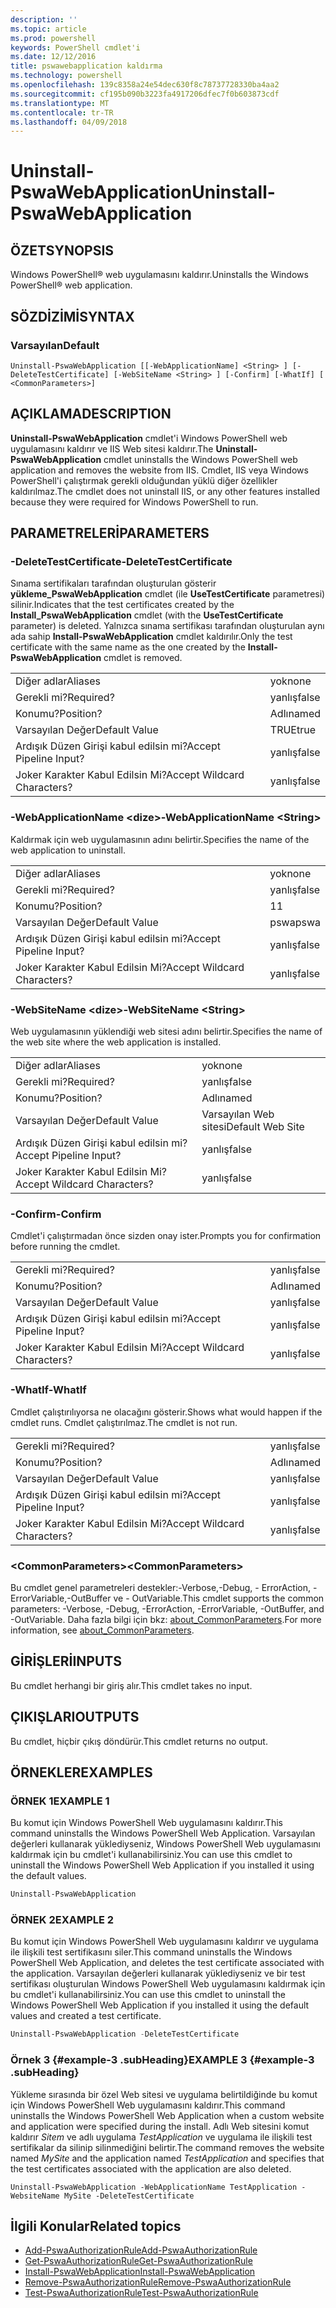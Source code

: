 ```yaml
---
description: ''
ms.topic: article
ms.prod: powershell
keywords: PowerShell cmdlet'i
ms.date: 12/12/2016
title: pswawebapplication kaldırma
ms.technology: powershell
ms.openlocfilehash: 139c8358a24e54dec630f8c78737728330ba4aa2
ms.sourcegitcommit: cf195b090b3223fa4917206dfec7f0b603873cdf
ms.translationtype: MT
ms.contentlocale: tr-TR
ms.lasthandoff: 04/09/2018
---
```

# <a name="uninstall-pswawebapplication"></a><span data-ttu-id="97b2f-103">Uninstall-PswaWebApplication</span><span class="sxs-lookup"><span data-stu-id="97b2f-103">Uninstall-PswaWebApplication</span></span>

## <a name="synopsis"></a><span data-ttu-id="97b2f-104">ÖZET</span><span class="sxs-lookup"><span data-stu-id="97b2f-104">SYNOPSIS</span></span>

<span data-ttu-id="97b2f-105">Windows PowerShell® web uygulamasını kaldırır.</span><span class="sxs-lookup"><span data-stu-id="97b2f-105">Uninstalls the Windows PowerShell® web application.</span></span>

## <a name="syntax"></a><span data-ttu-id="97b2f-106">SÖZDİZİMİ</span><span class="sxs-lookup"><span data-stu-id="97b2f-106">SYNTAX</span></span>

### <a name="default"></a><span data-ttu-id="97b2f-107">Varsayılan</span><span class="sxs-lookup"><span data-stu-id="97b2f-107">Default</span></span>
```
Uninstall-PswaWebApplication [[-WebApplicationName] <String> ] [-DeleteTestCertificate] [-WebSiteName <String> ] [-Confirm] [-WhatIf] [ <CommonParameters>]
```

## <a name="description"></a><span data-ttu-id="97b2f-108">AÇIKLAMA</span><span class="sxs-lookup"><span data-stu-id="97b2f-108">DESCRIPTION</span></span>

<span data-ttu-id="97b2f-109">**Uninstall-PswaWebApplication** cmdlet'i Windows PowerShell web uygulamasını kaldırır ve IIS Web sitesi kaldırır.</span><span class="sxs-lookup"><span data-stu-id="97b2f-109">The **Uninstall-PswaWebApplication** cmdlet uninstalls the Windows PowerShell web application and removes the website from IIS.</span></span> <span data-ttu-id="97b2f-110">Cmdlet, IIS veya Windows PowerShell'i çalıştırmak gerekli olduğundan yüklü diğer özellikler kaldırılmaz.</span><span class="sxs-lookup"><span data-stu-id="97b2f-110">The cmdlet does not uninstall IIS, or any other features installed because they were required for Windows PowerShell to run.</span></span>

## <a name="parameters"></a><span data-ttu-id="97b2f-111">PARAMETRELERİ</span><span class="sxs-lookup"><span data-stu-id="97b2f-111">PARAMETERS</span></span>

### <a name="-deletetestcertificate"></a><span data-ttu-id="97b2f-112">-DeleteTestCertificate</span><span class="sxs-lookup"><span data-stu-id="97b2f-112">-DeleteTestCertificate</span></span>

<span data-ttu-id="97b2f-113">Sınama sertifikaları tarafından oluşturulan gösterir **yükleme\_PswaWebApplication** cmdlet (ile **UseTestCertificate** parametresi) silinir.</span><span class="sxs-lookup"><span data-stu-id="97b2f-113">Indicates that the test certificates created by the **Install\_PswaWebApplication** cmdlet (with the **UseTestCertificate** parameter) is deleted.</span></span>
<span data-ttu-id="97b2f-114">Yalnızca sınama sertifikası tarafından oluşturulan aynı ada sahip **Install-PswaWebApplication** cmdlet kaldırılır.</span><span class="sxs-lookup"><span data-stu-id="97b2f-114">Only the test certificate with the same name as the one created by the **Install-PswaWebApplication** cmdlet is removed.</span></span>

|||
|-|-|
| <span data-ttu-id="97b2f-115">Diğer adlar</span><span class="sxs-lookup"><span data-stu-id="97b2f-115">Aliases</span></span>                              | <span data-ttu-id="97b2f-116">yok</span><span class="sxs-lookup"><span data-stu-id="97b2f-116">none</span></span>                                 |
| <span data-ttu-id="97b2f-117">Gerekli mi?</span><span class="sxs-lookup"><span data-stu-id="97b2f-117">Required?</span></span>                            | <span data-ttu-id="97b2f-118">yanlış</span><span class="sxs-lookup"><span data-stu-id="97b2f-118">false</span></span>                                |
| <span data-ttu-id="97b2f-119">Konumu?</span><span class="sxs-lookup"><span data-stu-id="97b2f-119">Position?</span></span>                            | <span data-ttu-id="97b2f-120">Adlı</span><span class="sxs-lookup"><span data-stu-id="97b2f-120">named</span></span>                                |
| <span data-ttu-id="97b2f-121">Varsayılan Değer</span><span class="sxs-lookup"><span data-stu-id="97b2f-121">Default Value</span></span>                        | <span data-ttu-id="97b2f-122">TRUE</span><span class="sxs-lookup"><span data-stu-id="97b2f-122">true</span></span>                                 |
| <span data-ttu-id="97b2f-123">Ardışık Düzen Girişi kabul edilsin mi?</span><span class="sxs-lookup"><span data-stu-id="97b2f-123">Accept Pipeline Input?</span></span>               | <span data-ttu-id="97b2f-124">yanlış</span><span class="sxs-lookup"><span data-stu-id="97b2f-124">false</span></span>                                |
| <span data-ttu-id="97b2f-125">Joker Karakter Kabul Edilsin Mi?</span><span class="sxs-lookup"><span data-stu-id="97b2f-125">Accept Wildcard Characters?</span></span>          | <span data-ttu-id="97b2f-126">yanlış</span><span class="sxs-lookup"><span data-stu-id="97b2f-126">false</span></span>                                |

### <a name="-webapplicationname-ltstringgt"></a><span data-ttu-id="97b2f-127">-WebApplicationName &lt;dize&gt;</span><span class="sxs-lookup"><span data-stu-id="97b2f-127">-WebApplicationName &lt;String&gt;</span></span>

<span data-ttu-id="97b2f-128">Kaldırmak için web uygulamasının adını belirtir.</span><span class="sxs-lookup"><span data-stu-id="97b2f-128">Specifies the name of the web application to uninstall.</span></span>

|||
|-|-|
| <span data-ttu-id="97b2f-129">Diğer adlar</span><span class="sxs-lookup"><span data-stu-id="97b2f-129">Aliases</span></span>                              | <span data-ttu-id="97b2f-130">yok</span><span class="sxs-lookup"><span data-stu-id="97b2f-130">none</span></span>                                 |
| <span data-ttu-id="97b2f-131">Gerekli mi?</span><span class="sxs-lookup"><span data-stu-id="97b2f-131">Required?</span></span>                            | <span data-ttu-id="97b2f-132">yanlış</span><span class="sxs-lookup"><span data-stu-id="97b2f-132">false</span></span>                                |
| <span data-ttu-id="97b2f-133">Konumu?</span><span class="sxs-lookup"><span data-stu-id="97b2f-133">Position?</span></span>                            | <span data-ttu-id="97b2f-134">1</span><span class="sxs-lookup"><span data-stu-id="97b2f-134">1</span></span>                                    |
| <span data-ttu-id="97b2f-135">Varsayılan Değer</span><span class="sxs-lookup"><span data-stu-id="97b2f-135">Default Value</span></span>                        | <span data-ttu-id="97b2f-136">pswa</span><span class="sxs-lookup"><span data-stu-id="97b2f-136">pswa</span></span>                                 |
| <span data-ttu-id="97b2f-137">Ardışık Düzen Girişi kabul edilsin mi?</span><span class="sxs-lookup"><span data-stu-id="97b2f-137">Accept Pipeline Input?</span></span>               | <span data-ttu-id="97b2f-138">yanlış</span><span class="sxs-lookup"><span data-stu-id="97b2f-138">false</span></span>                                |
| <span data-ttu-id="97b2f-139">Joker Karakter Kabul Edilsin Mi?</span><span class="sxs-lookup"><span data-stu-id="97b2f-139">Accept Wildcard Characters?</span></span>          | <span data-ttu-id="97b2f-140">yanlış</span><span class="sxs-lookup"><span data-stu-id="97b2f-140">false</span></span>                                |

### <a name="-websitename-ltstringgt"></a><span data-ttu-id="97b2f-141">-WebSiteName &lt;dize&gt;</span><span class="sxs-lookup"><span data-stu-id="97b2f-141">-WebSiteName &lt;String&gt;</span></span>

<span data-ttu-id="97b2f-142">Web uygulamasının yüklendiği web sitesi adını belirtir.</span><span class="sxs-lookup"><span data-stu-id="97b2f-142">Specifies the name of the web site where the web application is installed.</span></span>

|||
|-|-|
| <span data-ttu-id="97b2f-143">Diğer adlar</span><span class="sxs-lookup"><span data-stu-id="97b2f-143">Aliases</span></span>                              | <span data-ttu-id="97b2f-144">yok</span><span class="sxs-lookup"><span data-stu-id="97b2f-144">none</span></span>                                 |
| <span data-ttu-id="97b2f-145">Gerekli mi?</span><span class="sxs-lookup"><span data-stu-id="97b2f-145">Required?</span></span>                            | <span data-ttu-id="97b2f-146">yanlış</span><span class="sxs-lookup"><span data-stu-id="97b2f-146">false</span></span>                                |
| <span data-ttu-id="97b2f-147">Konumu?</span><span class="sxs-lookup"><span data-stu-id="97b2f-147">Position?</span></span>                            | <span data-ttu-id="97b2f-148">Adlı</span><span class="sxs-lookup"><span data-stu-id="97b2f-148">named</span></span>                                |
| <span data-ttu-id="97b2f-149">Varsayılan Değer</span><span class="sxs-lookup"><span data-stu-id="97b2f-149">Default Value</span></span>                        | <span data-ttu-id="97b2f-150">Varsayılan Web sitesi</span><span class="sxs-lookup"><span data-stu-id="97b2f-150">Default Web Site</span></span>                     |
| <span data-ttu-id="97b2f-151">Ardışık Düzen Girişi kabul edilsin mi?</span><span class="sxs-lookup"><span data-stu-id="97b2f-151">Accept Pipeline Input?</span></span>               | <span data-ttu-id="97b2f-152">yanlış</span><span class="sxs-lookup"><span data-stu-id="97b2f-152">false</span></span>                                |
| <span data-ttu-id="97b2f-153">Joker Karakter Kabul Edilsin Mi?</span><span class="sxs-lookup"><span data-stu-id="97b2f-153">Accept Wildcard Characters?</span></span>          | <span data-ttu-id="97b2f-154">yanlış</span><span class="sxs-lookup"><span data-stu-id="97b2f-154">false</span></span>                                |

### <a name="-confirm"></a><span data-ttu-id="97b2f-155">-Confirm</span><span class="sxs-lookup"><span data-stu-id="97b2f-155">-Confirm</span></span>

<span data-ttu-id="97b2f-156">Cmdlet'i çalıştırmadan önce sizden onay ister.</span><span class="sxs-lookup"><span data-stu-id="97b2f-156">Prompts you for confirmation before running the cmdlet.</span></span>

|||
|-|-|
| <span data-ttu-id="97b2f-157">Gerekli mi?</span><span class="sxs-lookup"><span data-stu-id="97b2f-157">Required?</span></span>                            | <span data-ttu-id="97b2f-158">yanlış</span><span class="sxs-lookup"><span data-stu-id="97b2f-158">false</span></span>                                |
| <span data-ttu-id="97b2f-159">Konumu?</span><span class="sxs-lookup"><span data-stu-id="97b2f-159">Position?</span></span>                            | <span data-ttu-id="97b2f-160">Adlı</span><span class="sxs-lookup"><span data-stu-id="97b2f-160">named</span></span>                                |
| <span data-ttu-id="97b2f-161">Varsayılan Değer</span><span class="sxs-lookup"><span data-stu-id="97b2f-161">Default Value</span></span>                        | <span data-ttu-id="97b2f-162">yanlış</span><span class="sxs-lookup"><span data-stu-id="97b2f-162">false</span></span>                                |
| <span data-ttu-id="97b2f-163">Ardışık Düzen Girişi kabul edilsin mi?</span><span class="sxs-lookup"><span data-stu-id="97b2f-163">Accept Pipeline Input?</span></span>               | <span data-ttu-id="97b2f-164">yanlış</span><span class="sxs-lookup"><span data-stu-id="97b2f-164">false</span></span>                                |
| <span data-ttu-id="97b2f-165">Joker Karakter Kabul Edilsin Mi?</span><span class="sxs-lookup"><span data-stu-id="97b2f-165">Accept Wildcard Characters?</span></span>          | <span data-ttu-id="97b2f-166">yanlış</span><span class="sxs-lookup"><span data-stu-id="97b2f-166">false</span></span>                                |

### <a name="-whatif"></a><span data-ttu-id="97b2f-167">-WhatIf</span><span class="sxs-lookup"><span data-stu-id="97b2f-167">-WhatIf</span></span>

<span data-ttu-id="97b2f-168">Cmdlet çalıştırılıyorsa ne olacağını gösterir.</span><span class="sxs-lookup"><span data-stu-id="97b2f-168">Shows what would happen if the cmdlet runs.</span></span>
<span data-ttu-id="97b2f-169">Cmdlet çalıştırılmaz.</span><span class="sxs-lookup"><span data-stu-id="97b2f-169">The cmdlet is not run.</span></span>

|||
|-|-|
| <span data-ttu-id="97b2f-170">Gerekli mi?</span><span class="sxs-lookup"><span data-stu-id="97b2f-170">Required?</span></span>                            | <span data-ttu-id="97b2f-171">yanlış</span><span class="sxs-lookup"><span data-stu-id="97b2f-171">false</span></span>                                |
| <span data-ttu-id="97b2f-172">Konumu?</span><span class="sxs-lookup"><span data-stu-id="97b2f-172">Position?</span></span>                            | <span data-ttu-id="97b2f-173">Adlı</span><span class="sxs-lookup"><span data-stu-id="97b2f-173">named</span></span>                                |
| <span data-ttu-id="97b2f-174">Varsayılan Değer</span><span class="sxs-lookup"><span data-stu-id="97b2f-174">Default Value</span></span>                        | <span data-ttu-id="97b2f-175">yanlış</span><span class="sxs-lookup"><span data-stu-id="97b2f-175">false</span></span>                                |
| <span data-ttu-id="97b2f-176">Ardışık Düzen Girişi kabul edilsin mi?</span><span class="sxs-lookup"><span data-stu-id="97b2f-176">Accept Pipeline Input?</span></span>               | <span data-ttu-id="97b2f-177">yanlış</span><span class="sxs-lookup"><span data-stu-id="97b2f-177">false</span></span>                                |
| <span data-ttu-id="97b2f-178">Joker Karakter Kabul Edilsin Mi?</span><span class="sxs-lookup"><span data-stu-id="97b2f-178">Accept Wildcard Characters?</span></span>          | <span data-ttu-id="97b2f-179">yanlış</span><span class="sxs-lookup"><span data-stu-id="97b2f-179">false</span></span>                                |

### <a name="ltcommonparametersgt"></a><span data-ttu-id="97b2f-180">&lt;CommonParameters&gt;</span><span class="sxs-lookup"><span data-stu-id="97b2f-180">&lt;CommonParameters&gt;</span></span>

<span data-ttu-id="97b2f-181">Bu cmdlet genel parametreleri destekler:-Verbose,-Debug, - ErrorAction, - ErrorVariable,-OutBuffer ve - OutVariable.</span><span class="sxs-lookup"><span data-stu-id="97b2f-181">This cmdlet supports the common parameters: -Verbose, -Debug, -ErrorAction, -ErrorVariable, -OutBuffer, and -OutVariable.</span></span>
<span data-ttu-id="97b2f-182">Daha fazla bilgi için bkz: [about_CommonParameters](http://go.microsoft.com/fwlink/p/?LinkID=113216).</span><span class="sxs-lookup"><span data-stu-id="97b2f-182">For more information, see [about_CommonParameters](http://go.microsoft.com/fwlink/p/?LinkID=113216).</span></span>

## <a name="inputs"></a><span data-ttu-id="97b2f-183">GİRİŞLERİ</span><span class="sxs-lookup"><span data-stu-id="97b2f-183">INPUTS</span></span>

<span data-ttu-id="97b2f-184">Bu cmdlet herhangi bir giriş alır.</span><span class="sxs-lookup"><span data-stu-id="97b2f-184">This cmdlet takes no input.</span></span>

## <a name="outputs"></a><span data-ttu-id="97b2f-185">ÇIKIŞLARI</span><span class="sxs-lookup"><span data-stu-id="97b2f-185">OUTPUTS</span></span>

<span data-ttu-id="97b2f-186">Bu cmdlet, hiçbir çıkış döndürür.</span><span class="sxs-lookup"><span data-stu-id="97b2f-186">This cmdlet returns no output.</span></span>

## <a name="examples"></a><span data-ttu-id="97b2f-187">ÖRNEKLER</span><span class="sxs-lookup"><span data-stu-id="97b2f-187">EXAMPLES</span></span>

### <a name="example-1"></a><span data-ttu-id="97b2f-188">ÖRNEK 1</span><span class="sxs-lookup"><span data-stu-id="97b2f-188">EXAMPLE 1</span></span>

<span data-ttu-id="97b2f-189">Bu komut için Windows PowerShell Web uygulamasını kaldırır.</span><span class="sxs-lookup"><span data-stu-id="97b2f-189">This command uninstalls the Windows PowerShell Web Application.</span></span>
<span data-ttu-id="97b2f-190">Varsayılan değerleri kullanarak yüklediyseniz, Windows PowerShell Web uygulamasını kaldırmak için bu cmdlet'i kullanabilirsiniz.</span><span class="sxs-lookup"><span data-stu-id="97b2f-190">You can use this cmdlet to uninstall the Windows PowerShell Web Application if you installed it using the default values.</span></span>

```PowerShell
Uninstall-PswaWebApplication
```

### <a name="example-2"></a><span data-ttu-id="97b2f-191">ÖRNEK 2</span><span class="sxs-lookup"><span data-stu-id="97b2f-191">EXAMPLE 2</span></span>

<span data-ttu-id="97b2f-192">Bu komut için Windows PowerShell Web uygulamasını kaldırır ve uygulama ile ilişkili test sertifikasını siler.</span><span class="sxs-lookup"><span data-stu-id="97b2f-192">This command uninstalls the Windows PowerShell Web Application, and deletes the test certificate associated with the application.</span></span>
<span data-ttu-id="97b2f-193">Varsayılan değerleri kullanarak yüklediyseniz ve bir test sertifikası oluşturulan Windows PowerShell Web uygulamasını kaldırmak için bu cmdlet'i kullanabilirsiniz.</span><span class="sxs-lookup"><span data-stu-id="97b2f-193">You can use this cmdlet to uninstall the Windows PowerShell Web Application if you installed it using the default values and created a test certificate.</span></span>

```PowerShell
Uninstall-PswaWebApplication -DeleteTestCertificate
```

### <a name="example-3-example-3-subheading"></a><span data-ttu-id="97b2f-194">Örnek 3 {#example-3 .subHeading}</span><span class="sxs-lookup"><span data-stu-id="97b2f-194">EXAMPLE 3 {#example-3 .subHeading}</span></span>

<span data-ttu-id="97b2f-195">Yükleme sırasında bir özel Web sitesi ve uygulama belirtildiğinde bu komut için Windows PowerShell Web uygulamasını kaldırır.</span><span class="sxs-lookup"><span data-stu-id="97b2f-195">This command uninstalls the Windows PowerShell Web Application when a custom website and application were specified during the install.</span></span>
<span data-ttu-id="97b2f-196">Adlı Web sitesini komut kaldırır *Sitem* ve adlı uygulama *TestApplication* ve uygulama ile ilişkili test sertifikalar da silinip silinmediğini belirtir.</span><span class="sxs-lookup"><span data-stu-id="97b2f-196">The command removes the website named *MySite* and the application named *TestApplication* and specifies that the test certificates associated with the application are also deleted.</span></span>

```
Uninstall-PswaWebApplication -WebApplicationName TestApplication -WebsiteName MySite -DeleteTestCertificate
```

## <a name="related-topics"></a><span data-ttu-id="97b2f-197">İlgili Konular</span><span class="sxs-lookup"><span data-stu-id="97b2f-197">Related topics</span></span>

- [<span data-ttu-id="97b2f-198">Add-PswaAuthorizationRule</span><span class="sxs-lookup"><span data-stu-id="97b2f-198">Add-PswaAuthorizationRule</span></span>](add-pswaauthorizationrule.md)
- [<span data-ttu-id="97b2f-199">Get-PswaAuthorizationRule</span><span class="sxs-lookup"><span data-stu-id="97b2f-199">Get-PswaAuthorizationRule</span></span>](get-pswaauthorizationrule.md)
- [<span data-ttu-id="97b2f-200">Install-PswaWebApplication</span><span class="sxs-lookup"><span data-stu-id="97b2f-200">Install-PswaWebApplication</span></span>](install-pswawebapplication.md)
- [<span data-ttu-id="97b2f-201">Remove-PswaAuthorizationRule</span><span class="sxs-lookup"><span data-stu-id="97b2f-201">Remove-PswaAuthorizationRule</span></span>](remove-pswaauthorizationrule.md)
- [<span data-ttu-id="97b2f-202">Test-PswaAuthorizationRule</span><span class="sxs-lookup"><span data-stu-id="97b2f-202">Test-PswaAuthorizationRule</span></span>](test-pswaauthorizationrule.md)